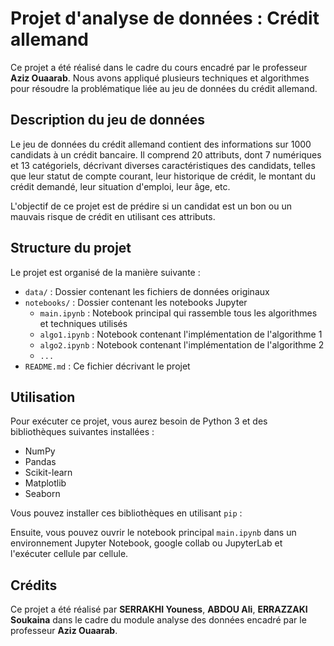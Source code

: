 # Projet d'analyse de données : Crédit allemand

Ce projet a été réalisé dans le cadre du cours encadré par le professeur **Aziz Ouaarab**. Nous avons appliqué plusieurs techniques et algorithmes pour résoudre la problématique liée au jeu de données du crédit allemand.

## Description du jeu de données

Le jeu de données du crédit allemand contient des informations sur 1000 candidats à un crédit bancaire. Il comprend 20 attributs, dont 7 numériques et 13 catégoriels, décrivant diverses caractéristiques des candidats, telles que leur statut de compte courant, leur historique de crédit, le montant du crédit demandé, leur situation d'emploi, leur âge, etc.

L'objectif de ce projet est de prédire si un candidat est un bon ou un mauvais risque de crédit en utilisant ces attributs.

## Structure du projet

Le projet est organisé de la manière suivante :

- `data/` : Dossier contenant les fichiers de données originaux
- `notebooks/` : Dossier contenant les notebooks Jupyter
  - `main.ipynb` : Notebook principal qui rassemble tous les algorithmes et techniques utilisés
  - `algo1.ipynb` : Notebook contenant l'implémentation de l'algorithme 1
  - `algo2.ipynb` : Notebook contenant l'implémentation de l'algorithme 2
  - `...`
- `README.md` : Ce fichier décrivant le projet

## Utilisation

Pour exécuter ce projet, vous aurez besoin de Python 3 et des bibliothèques suivantes installées :

- NumPy
- Pandas
- Scikit-learn
- Matplotlib
- Seaborn

Vous pouvez installer ces bibliothèques en utilisant `pip` :

Ensuite, vous pouvez ouvrir le notebook principal `main.ipynb` dans un environnement Jupyter Notebook, google collab ou JupyterLab et l'exécuter cellule par cellule.

## Crédits

Ce projet a été réalisé par **SERRAKHI Youness**, **ABDOU Ali**, **ERRAZZAKI Soukaina** dans le cadre du module analyse des données encadré par le professeur **Aziz Ouaarab**.
